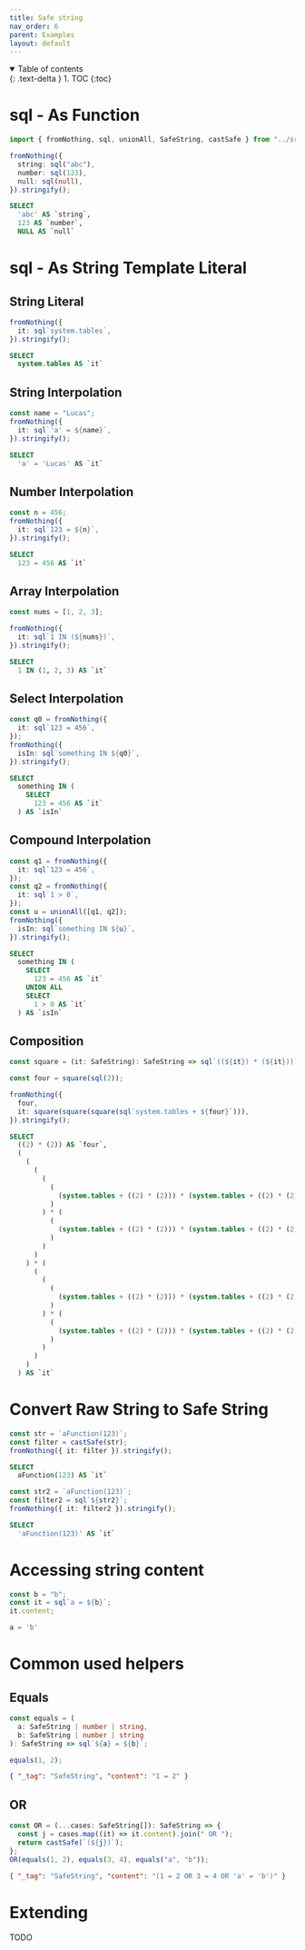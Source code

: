 ```yaml
---
title: Safe string
nav_order: 6
parent: Examples
layout: default
---
```


<details open markdown="block">
  <summary>
    Table of contents
  </summary>
  {: .text-delta }
1. TOC
{:toc}
</details>

# sql - As Function

```ts
import { fromNothing, sql, unionAll, SafeString, castSafe } from "../src";
```

```ts
fromNothing({
  string: sql("abc"),
  number: sql(123),
  null: sql(null),
}).stringify();
```

```sql
SELECT
  'abc' AS `string`,
  123 AS `number`,
  NULL AS `null`
```

# sql - As String Template Literal

## String Literal

```ts
fromNothing({
  it: sql`system.tables`,
}).stringify();
```

```sql
SELECT
  system.tables AS `it`
```

## String Interpolation

```ts
const name = "Lucas";
fromNothing({
  it: sql`'a' = ${name}`,
}).stringify();
```

```sql
SELECT
  'a' = 'Lucas' AS `it`
```

## Number Interpolation

```ts
const n = 456;
fromNothing({
  it: sql`123 = ${n}`,
}).stringify();
```

```sql
SELECT
  123 = 456 AS `it`
```

## Array Interpolation

```ts
const nums = [1, 2, 3];

fromNothing({
  it: sql`1 IN (${nums})`,
}).stringify();
```

```sql
SELECT
  1 IN (1, 2, 3) AS `it`
```

## Select Interpolation

```ts
const q0 = fromNothing({
  it: sql`123 = 456`,
});
fromNothing({
  isIn: sql`something IN ${q0}`,
}).stringify();
```

```sql
SELECT
  something IN (
    SELECT
      123 = 456 AS `it`
  ) AS `isIn`
```

## Compound Interpolation

```ts
const q1 = fromNothing({
  it: sql`123 = 456`,
});
const q2 = fromNothing({
  it: sql`1 > 0`,
});
const u = unionAll([q1, q2]);
fromNothing({
  isIn: sql`something IN ${u}`,
}).stringify();
```

```sql
SELECT
  something IN (
    SELECT
      123 = 456 AS `it`
    UNION ALL
    SELECT
      1 > 0 AS `it`
  ) AS `isIn`
```

## Composition

```ts
const square = (it: SafeString): SafeString => sql`((${it}) * (${it}))`;

const four = square(sql(2));

fromNothing({
  four,
  it: square(square(square(sql`system.tables + ${four}`))),
}).stringify();
```

```sql
SELECT
  ((2) * (2)) AS `four`,
  (
    (
      (
        (
          (
            (system.tables + ((2) * (2))) * (system.tables + ((2) * (2)))
          )
        ) * (
          (
            (system.tables + ((2) * (2))) * (system.tables + ((2) * (2)))
          )
        )
      )
    ) * (
      (
        (
          (
            (system.tables + ((2) * (2))) * (system.tables + ((2) * (2)))
          )
        ) * (
          (
            (system.tables + ((2) * (2))) * (system.tables + ((2) * (2)))
          )
        )
      )
    )
  ) AS `it`
```

# Convert Raw String to Safe String

```ts
const str = `aFunction(123)`;
const filter = castSafe(str);
fromNothing({ it: filter }).stringify();
```

```sql
SELECT
  aFunction(123) AS `it`
```

```ts
const str2 = `aFunction(123)`;
const filter2 = sql`${str2}`;
fromNothing({ it: filter2 }).stringify();
```

```sql
SELECT
  'aFunction(123)' AS `it`
```

# Accessing string content

```ts
const b = "b";
const it = sql`a = ${b}`;
it.content;
```

```sql
a = 'b'
```

# Common used helpers

## Equals

```ts
const equals = (
  a: SafeString | number | string,
  b: SafeString | number | string
): SafeString => sql`${a} = ${b}`;

equals(1, 2);
```

```json
{ "_tag": "SafeString", "content": "1 = 2" }
```

## OR

```ts
const OR = (...cases: SafeString[]): SafeString => {
  const j = cases.map((it) => it.content).join(" OR ");
  return castSafe(`(${j})`);
};
OR(equals(1, 2), equals(3, 4), equals("a", "b"));
```

```json
{ "_tag": "SafeString", "content": "(1 = 2 OR 3 = 4 OR 'a' = 'b')" }
```

# Extending

TODO
